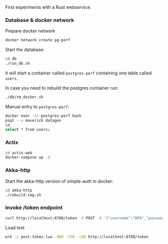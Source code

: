First experiments with a Rust webservice.

### Database & docker network
Prepare docker network
```bash
docker network create pg-perf
```

Start the database:
```bash
cd db
./run_db.sh
```
It will start a container called `postgres-perf` containing one table called `users`.

In case you need to rebuild the postgres container run:
```bash
./db/rm_docker.sh
```
Manual entry to `postgres-perf`:
```bash
docker exec -it postgres-perf bash
psql --u maverick datagen
\d
select * from users;
```

### Actix
```bash
cd actix-web
docker-compose up -d
```

### Akka-http
Start the akka-http version of simple-auth in docker:
```bash
cd akka-http
./rebuild-img.sh
```
### Invoke /token endpoint
```bash
curl http://localhost:8780/token -X POST -d '{"username":"NPA","password":"usr001.."}' -H 'Content-Type: application/json'
```

Load test
```bash
wrk -s post-token.lua -d60 -t50 -c50 http://localhost:8780/token
```
